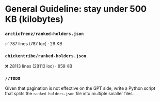 # General Guideline: stay under 500 KB (kilobytes)

### `arcticfrenz/ranked-holders.json`

✅ 787 lines (787 loc) · 26 KB


### `chickentribe/ranked-holders.json`

❌ 28113 lines (28113 loc) · 859 KB

### `//TODO`

Given that pagination is not effective on the GPT side, write a Python script that splits the `ranked-holders.json` file into multiple smaller files.
